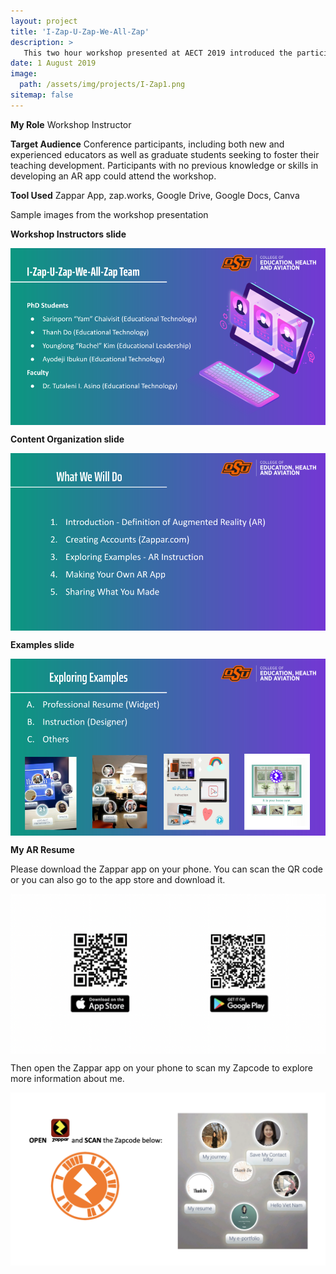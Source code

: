 ```yaml
---
layout: project
title: 'I-Zap-U-Zap-We-All-Zap'
description: >
   This two hour workshop presented at AECT 2019 introduced the participants to a platform for creating an Augmented Reality (AR) app. I and other workshop instructors identified the goal that helped participants gain confidence in integrating AR into their professional portfolios. Participants created their own materials such as resumes or instructional artifacts with the Zappar app.
date: 1 August 2019
image: 
  path: /assets/img/projects/I-Zap1.png
sitemap: false
---
```


**My Role** Workshop Instructor

**Target Audience** Conference participants, including both new and experienced educators as well as graduate students seeking to foster their teaching development. Participants with no previous knowledge or skills in developing an AR app could attend the workshop.

**Tool Used** Zappar App, zap.works, Google Drive, Google Docs, Canva

Sample images from the workshop presentation

**Workshop Instructors slide**

​<img align="center" src="/assets/img/projects/I-Zap2.png">

**Content Organization slide**

​<img align="center" src="/assets/img/projects/I-Zap3.png">

**Examples slide**

​<img align="center" src="/assets/img/projects/I-Zap4.png">

**My AR Resume** 

Please download the Zappar app on your phone. You can scan the QR code or you can also go to the app store and download it.

​<img align="center" src="/assets/img/projects/Zappar_download.png">

Then open the Zappar app on your phone to scan my Zapcode to explore more information about me.

​<img align="center" src="/assets/img/projects/Scan_Zapcode.png">
